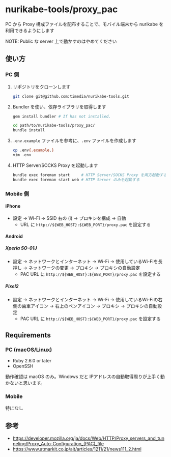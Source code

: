 # nurikabe-tools/proxy_pac

PC から Proxy 構成ファイルを配布することで、モバイル端末から nurikabe を利用できるようにします

NOTE: Public な server 上で動かすのはやめてください

## 使い方
### PC 側
1. リポジトリをクローンします
    ```sh
    git clone git@github.com:timedia/nurikabe-tools.git
    ```
2. Bundler を使い、依存ライブラリを取得します
    ```sh
    gem install bundler # If has not installed.

    cd path/to/nurikabe-tools/proxy_pac/
    bundle install
    ```
3. `.env.example` ファイルを参考に、`.env` ファイルを作成します
    ```sh
    cp .env{.example,}
    vim .env
    ```
4. HTTP Server/SOCKS Proxy を起動します
    ```sh
    bundle exec foreman start     # HTTP Server/SOCKS Proxy を両方起動する
    bundle exec foreman start web # HTTP Server のみを起動する
    ```

### Mobile 側
#### iPhone
* 設定 -> Wi-Fi -> SSID 右の (i) -> プロキシを構成 -> 自動
  * URL に `http://${WEB_HOST}:${WEB_PORT}/proxy.pac` を設定する

#### Android
##### Xperia SO-01J
* 設定 -> ネットワークとインターネット -> Wi-Fi -> 使用しているWi-Fiを長押し -> ネットワークの変更 -> プロキシ -> プロキシの自動設定
  * PAC URL に `http://${WEB_HOST}:${WEB_PORT}/proxy.pac` を設定する

##### Pixel2
* 設定 -> ネットワークとインターネット -> Wi-Fi -> 使用しているWi-Fiの右側の歯車アイコン -> 右上のペンアイコン -> プロキシ -> プロキシの自動設定
  * PAC URL に `http://${WEB_HOST}:${WEB_PORT}/proxy.pac` を設定する

## Requirements
### PC (macOS/Linux)
  * Ruby 2.6.0 or later
  * OpenSSH

動作確認は macOS のみ。Windows だと IPアドレスの自動取得周りが上手く動かないと思います。

### Mobile
特になし

## 参考
* https://developer.mozilla.org/ja/docs/Web/HTTP/Proxy_servers_and_tunneling/Proxy_Auto-Configuration_(PAC)_file
* https://www.atmarkit.co.jp/ait/articles/1211/21/news111_2.html
